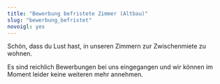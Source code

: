 ```yaml
---
title: "Bewerbung befristete Zimmer (Altbau)"
slug: "bewerbung_befristet"
novoigl: yes
---
```


<p>Schön, dass du Lust hast, in unseren Zimmern zur Zwischenmiete zu wohnen.

Es sind reichlich Bewerbungen bei uns eingegangen und wir können im Moment leider keine weiteren mehr annehmen.
</p>